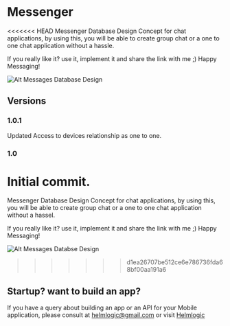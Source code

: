 # Messenger

<<<<<<< HEAD
Messenger Database Design Concept for chat applications, by using this, you will be able to create group chat or a  one to one chat application without a hassle. 

If you really like it? use it, implement it and share the link with me ;) Happy Messaging!

![Alt Messages Database Design](https://github.com/eyoosuf/Messenger/blob/master/Messenger.png)

## Versions 
### 1.0.1
Updated Access to devices relationship as one to one.

### 1.0 
Initial commit.
=======
Messenger Database Design Concept for chat applications, by using this, you will be able to create group chat or a  one to one chat application without a hassel. 

If you really like it? use it, implement it and share the link with me ;) Happy Messaging!

![Alt Messages Databse Design](https://github.com/eyoosuf/Messenger/blob/master/Messenger.png)

>>>>>>> d1ea26707be512ce6e786736fda68bf00aa191a6

## Startup? want to build an app? 
If you have a query about building an app or an API for your Mobile application, please consult at helmlogic@gmail.com or visit [Helmlogic](http://helmlogic.com "Helmlogic")